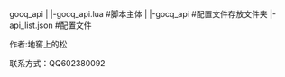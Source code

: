 gocq_api
| |-gocq_api.lua #脚本主体
|
|-gocq_api #配置文件存放文件夹
|-api_list.json #配置文件

作者:地窖上的松

联系方式：QQ602380092
